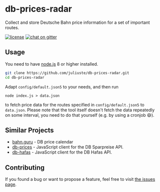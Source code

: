 # db-prices-radar

Collect and store Deutsche Bahn price information for a set of important routes.

[![license](https://img.shields.io/github/license/juliuste/boilerplate.svg?style=flat)](license)
[![chat on gitter](https://badges.gitter.im/juliuste.svg)](https://gitter.im/juliuste)

## Usage

You need to have [node.js](https://nodejs.org/en/download/package-manager/) 8 or higher installed.

```sh
git clone https://github.com/juliuste/db-prices-radar.git
cd db-prices-radar
```

Adapt `config/default.json5` to your needs, and then run

```
node index.js > data.json
```

to fetch price data for the routes specified in `config/default.json5` to `data.json`. Please note that the tool itself doesn't fetch the data repeatedly on some interval, you need to do that yourself (e.g. by using a cronjob 😄).

## Similar Projects

- [bahn.guru](https://bahn.guru) - DB price calendar
- [db-prices](https://github.com/derhuerst/db-hafas/) - JavaScript client for the DB Sparpreise API.
- [db-hafas](https://github.com/derhuerst/db-hafas/) - JavaScript client for the DB Hafas API.

## Contributing

If you found a bug or want to propose a feature, feel free to visit [the issues page](https://github.com/juliuste/db-prices-radar/issues).
